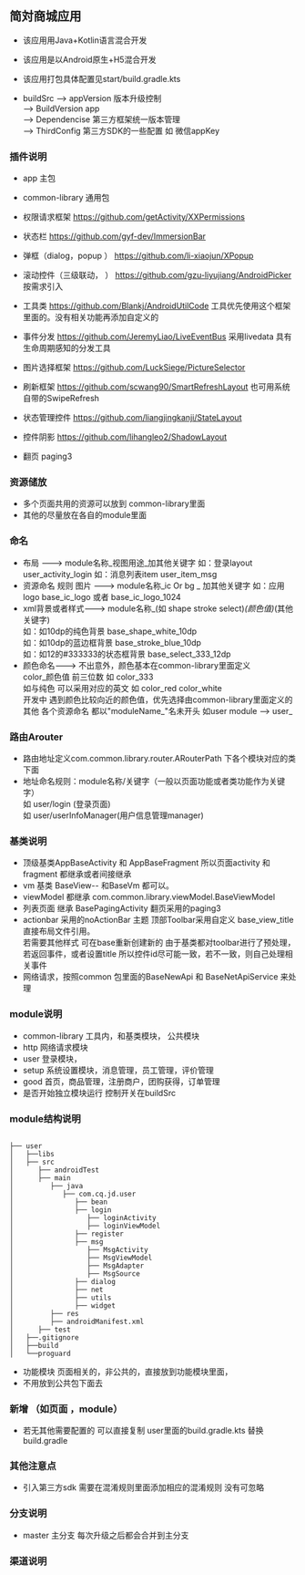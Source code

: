 ## 简対商城应用
* 该应用用Java+Kotlin语言混合开发
* 该应用是以Android原生+H5混合开发
* 该应用打包具体配置见start/build.gradle.kts

*  buildSrc --> appVersion 版本升级控制  
   --> BuildVersion app       
   --> Dependencise 第三方框架统一版本管理    
   --> ThirdConfig  第三方SDK的一些配置 如 微信appKey

### 插件说明
*  app 主包
*  common-library 通用包

*  权限请求框架 https://github.com/getActivity/XXPermissions
*  状态栏 https://github.com/gyf-dev/ImmersionBar
*  弹框（dialog，popup ） https://github.com/li-xiaojun/XPopup
*  滚动控件（三级联动， ） https://github.com/gzu-liyujiang/AndroidPicker 按需求引入
*  工具类 https://github.com/Blankj/AndroidUtilCode  工具优先使用这个框架里面的。没有相关功能再添加自定义的
*  事件分发 https://github.com/JeremyLiao/LiveEventBus  采用livedata 具有生命周期感知的分发工具
*  图片选择框架 https://github.com/LuckSiege/PictureSelector
*  刷新框架 https://github.com/scwang90/SmartRefreshLayout  也可用系统自带的SwipeRefresh
*  状态管理控件 https://github.com/liangjingkanji/StateLayout
*  控件阴影 https://github.com/lihangleo2/ShadowLayout
*  翻页 paging3

### 资源储放
* 多个页面共用的资源可以放到 common-library里面
* 其他的尽量放在各自的module里面

### 命名
* 布局 ---> module名称_视图用途_加其他关键字    如：登录layout  user_activity_login     如：消息列表item  user_item_msg
* 资源命名 规则   图片 ---> module名称_ic Or bg _ 加其他关键字  如：应用logo  base_ic_logo  或者 base_ic_logo_1024
* xml背景或者样式---> module名称_(如 shape stroke select)_(颜色值)_(其他关键字)   
  如：如10dp的纯色背景 base_shape_white_10dp  
  如：如10dp的蓝边框背景 base_stroke_blue_10dp  
  如：如12的#333333的状态框背景 base_select_333_12dp
* 颜色命名---> 不出意外，颜色基本在common-library里面定义  
  color_颜色值 前三位数 如 color_333    
  如与纯色 可以采用对应的英文 如 color_red  color_white  
  开发中 遇到颜色比较向近的颜色值，优先选择由common-library里面定义的  
  其他 各个资源命名 都以"moduleName_"名未开头 如user module --> user_
### 路由Arouter
* 路由地址定义com.common.library.router.ARouterPath 下各个模块对应的类下面
* 地址命名规则：module名称/关键字（一般以页面功能或者类功能作为关键字）   
  如 user/login (登录页面)   
  如 user/userInfoManager(用户信息管理manager)

### 基类说明
*  顶级基类AppBaseActivity 和 AppBaseFragment  所以页面activity 和fragment 都继承或者间接继承
*  vm 基类  BaseView-- 和BaseVm 都可以。
*  viewModel 都继承 com.common.library.viewModel.BaseViewModel
*  列表页面 继承 BasePagingActivity 翻页采用的paging3
*  actionbar 采用的noActionBar 主题  顶部Toolbar采用自定义 base_view_title 直接布局文件引用。  
   若需要其他样式 可在base重新创建新的  由于基类都对toolbar进行了预处理，若返回事件，或者设置title 所以控件id尽可能一致，若不一致，则自己处理相关事件
* 网络请求，按照common 包里面的BaseNewApi 和 BaseNetApiService 来处理

### module说明
* common-library 工具内，和基类模块， 公共模块
* http 网络请求模块
* user 登录模块，
* setup 系统设置模块，消息管理，员工管理，评价管理
* good 首页，商品管理，注册商户，团购获得，订单管理
*  是否开始独立模块运行 控制开关在buildSrc
### module结构说明
```

├── user
│   ├──libs
│   ├── src
│      ├── androidTest
│      ├── main
│         ├── java
│            ├── com.cq.jd.user
│               ├── bean
│               ├── login
│                  ├── loginActivity 
│                  ├── loginViewModel 
│               ├── register
│               ├── msg
│                  ├── MsgActivity 
│                  ├── MsgViewModel 
│                  ├── MsgAdapter 
│                  ├── MsgSource 
│               ├── dialog
│               ├── net
│               ├── utils
│               ├── widget
│         ├── res
│         ├── androidManifest.xml
│      ├── test
│   ├──.gitignore
│   ├──build
│   └──proguard

```
* 功能模块 页面相关的，非公共的，直接放到功能模块里面，
* 不用放到公共包下面去

### 新增 （如页面 ，module）
* 若无其他需要配置的  可以直接复制 user里面的build.gradle.kts 替换 build.gradle



### 其他注意点
* 引入第三方sdk 需要在混淆规则里面添加相应的混淆规则 没有可忽略



### 分支说明
* master 主分支 每次升级之后都会合并到主分支

### 渠道说明
